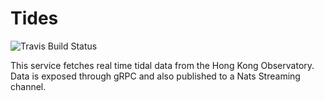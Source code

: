 # Tides

![Travis Build Status][travis-svg]

This service fetches real time tidal data from the Hong Kong Observatory.
Data is exposed through gRPC and also published to a Nats Streaming channel.

[travis-svg]: https://travis-ci.org/jjbubudi/tides.svg?branch=master
